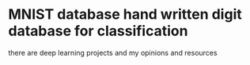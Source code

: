 # MNIST database hand written digit database for classification
there are deep learning projects and my opinions and resources

